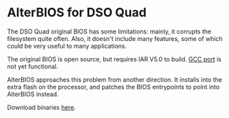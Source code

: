 AlterBIOS for DSO Quad
======================

The DSO Quad original BIOS has some limitations: mainly, it corrupts the filesystem quite often.
Also, it doesn't include many features, some of which could be very useful to many applications.

The original BIOS is open source, but requires IAR V5.0 to build.
[GCC port](https://github.com/neilstockbridge/dsoquad-BIOS) is not yet functional.

AlterBIOS approaches this problem from another direction. It installs into the extra flash on
the processor, and patches the BIOS entrypoints to point into AlterBIOS instead.

Download binaries [here](http://koti.kapsi.fi/~jpa/dsoquad/).
